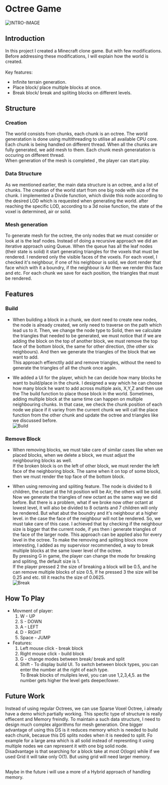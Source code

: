# Octree Game


![INTRO-IMAGE](images/INTRO-IMAGE.png)
## Introduction
In this project I created a Minecraft clone game. But with few modifications. Before addressing these modifications, I will explain how the world is created.<br /><br />
Key features:
- Infinite terrain generation.
- Place block/ place multiple blocks at once.
- Break block/ break and spliting blocks on different levels.

## Structure
### Creation
The world consists from chunks, each chunk is an octree. The world generatation is done using multithreading to utilise all available CPU core.<br />
Each chunk is being handled on different thread. When all the chunks are fully generated, we add mesh to them. Each chunk mesh generatation is occuring on different thread.<br /> When generation of the mesh is completed , the player can start play.

### Data Structure
As we mentioned earlier, the main data structure is an octree, and a list of chunks. The creation of the world start from one big node with size of the chunk. I implemented a Divide function, which divide this node according to the desired LOD which is requested when generating the world. after reaching the specific LOD, according to a 3d noise function, the state of the voxel is determined, air or solid.
### Mesh generation
To generate mesh for the octree, the only nodes that we must consider or look at is the leaf nodes. Instead of doing a recursive approach we did an iterative approach using Queue. When the queue has all the leaf nodes (their state is solid) it start generating triangles for the voxels that must be rendered. I rendered only the visible faces of the voxels. For each voxel, I checked it's neighbour, if one of his neighbour is solid, we dont render that face which with it a boundry, if the neighbour is Air then we render this face and etc. For each chunk we save for each position, the triangles that must be rendered.

## Features

### Build
- When building a block in a chunk, we dont need to create new nodes, the node is already created, we only need to traverse on the path which lead us to it. Then, we change the node type to Solid, then we calculate the triangles that needed to be generated, we must notice that if we are adding the block on the top of another block, we must remove the top face of the bottom block, the same for other direction, (the other six neighbours). And then we generate the triangles of the block that we want to add. <br />This approach effienctlly add and remove triangles, without the need to generate the triangles of all the chunk once again. <br />

- We added a UI for the player, which he can decide how many blocks he want to build/place in the chunk. I designed a way which he can choose how many block he want to add across multiple axis, X,Y,Z and then use the The build function to place those block in the world. Sometimes, adding multiple block at the same time can happen on multiple neighbouring chunks. In that case, we check the chunk position of each node we place if it variey from the current chunk we will call the place function from the other chunk and update the octree and triangles like we discussed before.<br />
![Build](images/BUILD-UI.png)

### Remove Block

- When removing blocks, we must take care of similar cases like when we placed blocks, when we delete a block, we must adjust the neighbouring blocks as well. <br /> If the broken block is on the left of other block, we must render the left face of the neighboring block. The same when it on top of some block, then we must render the top face of the bottom block.

- When using removing and spliting feature. The node is divided to 8 children, the octant at the hit position will be Air, the others will be solid. Now we generate the triangles of new octant as the same way we did before. But there is a problem, what if we broke now other octant at lowest level, it will also be divided to 8 octants and 7 children will only be rendered. But what abut the boundry and it's neighbour at a higher level. in the case the face of the neighbour will not be rendered. So, we must take care of this case. I achieved that by checking if the neighbour size is bigger that the current node, if yes then i generate triangles of the face of the larger node. This approach can be applied also for every level in the octree. To make the removing and spliting block more interesting, I added as my supervisor recommended, a way to break multiple blocks at the same lower level of the octree.<br /> By pressing G in game, the player can change the mode for breaking and spliting, the default size is 1. <br />
If the player pressed 2 the size of breaking a block will be 0.5, and he can remove multiple blocks of size 0.5, If he pressed 3 the size will be 0.25 and etc. till it reachs the size of 0.0625.<br />
![Break](images/BREAK-SPLIT.png)



## How To Play

- Movment of player:
    1. W - UP
    2. S - DOWN
    3. A - LEFT
    4. D - RIGHT
    5. Space - JUMP
- Features:
    1. Left mouse click - break block
    2. Right mouse click - build block
    3. G - change modes between break/ break and split
    4. Shift - To display build UI.
To switch between block types, you can enter the number at the right of each type. <br />
To Break blocks of muliples level, you can use 1,2,3,4,5. as the number gets higher the level gets deeper/lower.


## Future Work

Instead of using regular Octrees, we can use Sparse Voxel Octree, i already have a demo which partially working. This specfic type of structure is really effiecent and Memory freindly. To maintain a such data structure, I need to design much complex algorithms for mesh generation. One bigger advantage of using this DS is it reduces memory which is needed to build each chunk, becasue this DS splits nodes when it is needed to split. Fo example for a large area which is all solid instead of represnting it using multiple nodes we can represent it with one big solid node. <br /> Disadvantage is that searching for a block take at most O(logn) while if we used Grid it will take only O(1). But using grid will need larger memory.

<br />
Maybe in the future i will use a more of a Hybrid approach of handling memory.


